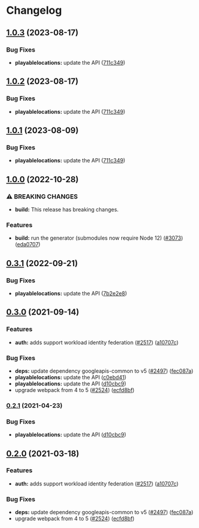 # Changelog

## [1.0.3](https://github.com/googleapis/google-api-nodejs-client/compare/playablelocations-v1.0.2...playablelocations-v1.0.3) (2023-08-17)


### Bug Fixes

* **playablelocations:** update the API ([711c349](https://github.com/googleapis/google-api-nodejs-client/commit/711c349182217e5bb704bfae32b194bd4abbbcbb))

## [1.0.2](https://github.com/googleapis/google-api-nodejs-client/compare/playablelocations-v1.0.1...playablelocations-v1.0.2) (2023-08-17)


### Bug Fixes

* **playablelocations:** update the API ([711c349](https://github.com/googleapis/google-api-nodejs-client/commit/711c349182217e5bb704bfae32b194bd4abbbcbb))

## [1.0.1](https://github.com/googleapis/google-api-nodejs-client/compare/playablelocations-v1.0.0...playablelocations-v1.0.1) (2023-08-09)


### Bug Fixes

* **playablelocations:** update the API ([711c349](https://github.com/googleapis/google-api-nodejs-client/commit/711c349182217e5bb704bfae32b194bd4abbbcbb))

## [1.0.0](https://github.com/googleapis/google-api-nodejs-client/compare/playablelocations-v0.3.1...playablelocations-v1.0.0) (2022-10-28)


### ⚠ BREAKING CHANGES

* **build:** This release has breaking changes.

### Features

* **build:** run the generator (submodules now require Node 12) ([#3073](https://github.com/googleapis/google-api-nodejs-client/issues/3073)) ([eda0707](https://github.com/googleapis/google-api-nodejs-client/commit/eda07079dadab46a80b6f9ede618f4f43030169e))

## [0.3.1](https://github.com/googleapis/google-api-nodejs-client/compare/playablelocations-v0.3.0...playablelocations-v0.3.1) (2022-09-21)


### Bug Fixes

* **playablelocations:** update the API ([7b2e2e8](https://github.com/googleapis/google-api-nodejs-client/commit/7b2e2e8fccc39bfdfb0cf65ea5b8537ced745f69))

## [0.3.0](https://www.github.com/googleapis/google-api-nodejs-client/compare/playablelocations-v0.2.1...playablelocations-v0.3.0) (2021-09-14)


### Features

* **auth:** adds support workload identity federation ([#2517](https://www.github.com/googleapis/google-api-nodejs-client/issues/2517)) ([a10707c](https://www.github.com/googleapis/google-api-nodejs-client/commit/a10707c477759e7c9ef6360a2fe800856fb600c1))


### Bug Fixes

* **deps:** update dependency googleapis-common to v5 ([#2497](https://www.github.com/googleapis/google-api-nodejs-client/issues/2497)) ([fec087a](https://www.github.com/googleapis/google-api-nodejs-client/commit/fec087abcf3d994dd41c3ffa0a0c12b1f9f09dae))
* **playablelocations:** update the API ([c0ebd41](https://www.github.com/googleapis/google-api-nodejs-client/commit/c0ebd4163b6b5602f0f6950eed70cdd1876524e1))
* **playablelocations:** update the API ([d10cbc9](https://www.github.com/googleapis/google-api-nodejs-client/commit/d10cbc933a57221ef18e8848a08f382fc266f1f2))
* upgrade webpack from 4 to 5  ([#2524](https://www.github.com/googleapis/google-api-nodejs-client/issues/2524)) ([ecfd8bf](https://www.github.com/googleapis/google-api-nodejs-client/commit/ecfd8bfcd06e1beabff7ec9a8c4000222379eb8d))

### [0.2.1](https://www.github.com/googleapis/google-api-nodejs-client/compare/playablelocations-v0.2.0...playablelocations-v0.2.1) (2021-04-23)


### Bug Fixes

* **playablelocations:** update the API ([d10cbc9](https://www.github.com/googleapis/google-api-nodejs-client/commit/d10cbc933a57221ef18e8848a08f382fc266f1f2))

## [0.2.0](https://www.github.com/googleapis/google-api-nodejs-client/compare/playablelocations-v0.1.0...playablelocations-v0.2.0) (2021-03-18)


### Features

* **auth:** adds support workload identity federation ([#2517](https://www.github.com/googleapis/google-api-nodejs-client/issues/2517)) ([a10707c](https://www.github.com/googleapis/google-api-nodejs-client/commit/a10707c477759e7c9ef6360a2fe800856fb600c1))


### Bug Fixes

* **deps:** update dependency googleapis-common to v5 ([#2497](https://www.github.com/googleapis/google-api-nodejs-client/issues/2497)) ([fec087a](https://www.github.com/googleapis/google-api-nodejs-client/commit/fec087abcf3d994dd41c3ffa0a0c12b1f9f09dae))
* upgrade webpack from 4 to 5  ([#2524](https://www.github.com/googleapis/google-api-nodejs-client/issues/2524)) ([ecfd8bf](https://www.github.com/googleapis/google-api-nodejs-client/commit/ecfd8bfcd06e1beabff7ec9a8c4000222379eb8d))
